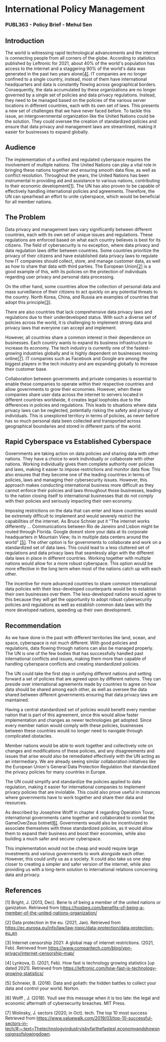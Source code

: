 # International Policy Management

### PUBL363 - Policy Brief - Mehul Sen

## Introduction

The world is witnessing rapid technological advancements and the internet is connecting people from all corners of the globe. According to statistics published by Leftronic for 2021, about 40% of the world's population has access to the internet and a staggering 90% of the world's data was generated in the past two years alone[[4]](#4). IT companies are no longer confined to a single country, instead, most of them have international headquarters and data is constantly flowing across geographical borders. Consequently, the data accumulated by these organizations are no longer governed by a single set of policies and data privacy regulations. Instead, they need to be managed based on the policies of the various server locations in different countries, each with its own set of laws. This presents a new set of challenges that we have never faced before. To tackle this issue, an intergovernmental organization like the United Nations could be the solution. They could oversee the creation of standardized policies and ensure that data privacy and management laws are streamlined, making it easier for businesses to expand globally.

## Audience

The implementation of a unified and regulated cyberspace requires the involvement of multiple nations. The United Nations can play a vital role in bringing these nations together and ensuring smooth data flow, as well as conflict resolution. Throughout the years, the United Nations has been instrumental in providing aid and assistance to various nations, contributing to their economic development[[1]](#1). The UN has also proven to be capable of effectively handling international policies and agreements. Therefore, the UN can spearhead an effort to unite cyberspace, which would be beneficial for all member nations.

## The Problem

Data privacy and management laws vary significantly between different countries, each with its own set of unique issues and regulations. These regulations are enforced based on what each country believes is best for its citizens. The field of cybersecurity is no exception, where data privacy and data regulation laws differ between countries. Some countries prioritize the privacy of their citizens and have established data privacy laws to regulate how IT companies should collect, store, and manage customer data, as well as how to share that data with third parties. The European Union[[2]](#2) is a good example of this, with its policies on the protection of individuals regarding user privacy and personal data processing.  

On the other hand, some countries allow the collection of personal data and mass surveillance of their citizens to act quickly on any potential threats to the country. North Korea, China, and Russia are examples of countries that adopt this principle[[3]](#3).  

There are also countries that lack comprehensive data privacy laws and regulations due to their underdeveloped status. With such a diverse set of policies across the world, it is challenging to implement strong data and privacy laws that everyone can accept and implement.  

However, all countries share a common interest in their dependence on businesses. Each country wants to expand its business infrastructure to increase its economy. The tech industry is currently one of the fastest-growing industries globally and is highly dependent on businesses moving online[[7]](#7). IT companies such as Facebook and Google are among the biggest players in the tech industry and are expanding globally to increase their customer base.  

Collaboration between governments and private companies is essential to enable these companies to operate within their respective countries and allow governments to grow their economies. However, when these companies share user data across the internet to servers located in different countries worldwide, it creates legal loopholes due to the differences in policies and regulations. This leads to situations where data privacy laws can be neglected, potentially risking the safety and privacy of individuals. This is unexplored territory in terms of policies, as never before has so much personal data been collected and transported across geographical boundaries and stored in different parts of the world.

## Rapid Cyberspace vs Established Cyberspace

Governments are taking action on data policies and sharing data with other nations. They have a choice to work individually or collaborate with other nations. Working individually gives them complete authority over policies and laws, making it easier to impose restrictions and monitor data flow. This also ensures that they become one of the leading countries in terms of policies, laws and managing their cybersecurity issues. However, this approach makes conducting international business more difficult as they cannot enforce their policies and laws throughout those businesses, leading to the nation closing itself to international businesses that do not comply with their policies and seriously impacting their own economy.

Imposing restrictions on the data that can enter and leave countries would be extremely difficult to implement and would severely restrict the capabilities of the internet. As Bruce Schnier put it "The internet works differently ... Communications between Rio de Janeiro and Lisbon might be routed through Florida. Google doesnt store your data at its corporate headquarters in Mountain View; its in multiple data centers around the world" [[5]](#5).  The other option is for governments to collaborate and work on a standardized set of data laws. This could lead to a less cluttered set of regulations and data privacy laws that seamlessly align with the different data laws in place in different countries. Working together with multiple nations would allow for a more robust cyberspace. This option would be more effective in the long term when most of the nations catch up with each other. 

The incentive for more advanced countries to share common international data policies with their less-developed counterparts would be to establish their own businesses over them. The less-developed nations would agree to this because they will get the opportunity to adopt robust cybersecurity policies and regulations as well as establish common data laws with the more developed nations, speeding up their own development.

## Recommendation

As we have done in the past with different territories like land, ocean, and space, cyberspace is not much different. With good policies and regulations, data flowing through nations can also be managed properly. The UN is one of the few bodies that has successfully handled past international conflicts and issues, making them more than capable of handling cyberspace conflicts and creating standardized policies. 

The UN could take the first step in unifying different nations and setting forward a set of policies that are agreed upon by different nations. They can preside over international agreements made by countries to agree on how data should be shared among each other, as well as oversee the data shared between different governments ensuring that data privacy laws are maintained. 

Having a central standardized set of policies would benefit every member nation that is part of this agreement, since this would allow faster implementation and changes as newer technologies get adopted. Since every member nation would comply with these policies, businesses between these countries would no longer need to navigate through complicated obstacles. 

Member nations would be able to work together and collectively vote on changes and modifications of these policies, and any disagreements and issues that arise would also be remediated effectively with the UN acting as an intermediary. We are already seeing similar collaboration initiatives like the European Union's General Data Protection Regulation that standardized the privacy policies for many countries in Europe.  

The UN could simplify and standardize the policies applied to data regulation, making it easier for international companies to implement privacy policies that are inviolable. This could also prove useful in instances where governments have to work together and share their data and resources. 

As described by Josephine Wolff in chapter 4 regarding Operation Tovar, international governments came together and collaborated to combat the GameOverZeus botnet[[6]](#6). Governments would also be incentivized to associate themselves with these standardized policies, as it would allow them to expand their business and boost their economies, while also building a much safer and securer cyberspace. 

This implementation would not be cheap and would require large investments and various governments to work alongside each other. However, this could unify us as a society. It could also take us one step closer to creating a simpler and safer version of the internet, while also providing us with a long-term solution to international relations concerning data and privacy.

## References

<a id="1">[1]</a>  Bright, J. (2013, Dec). Bene ts of being a member of the united nations or ganization. Retrieved from https://hosbeg.com/benefits-of-being-a-member-of-the-united-nations-organization/

<a id="1">[2]</a> Data protection in the eu. (2021, Jan). Retrieved from https://ec.europa.eu/info/law/law-topic/data-protection/data-protection-eu_en

<a id="1">[3]</a> Internet censorship 2021: A global map of internet restrictions. (2021, Feb). Retrieved from https://www.comparitech.com/blog/vpn-privacy/internet-censorship-map/

<a id="1">[4]</a>  Lynkova, D. (2021, Feb). How fast is technology growing statistics [up dated 2021]. Retrieved from https://leftronic.com/how-fast-is-technology-growing-statistics/

<a id="1">[5]</a> Schneier, B. (2016). Data and goliath: the hidden battles to collect your data and control your world. Norton.

<a id="1">[6] </a>Wolff , J. (2018). Youll see this message when it is too late: the legal and economic aftermath of cybersecurity breaches. MIT Press.

<a id="1">[7]</a> Wolinsky, J. sectors (2020, in Oct). tech. The top 10 most success Retrieved from https://www.valuewalk.com/2019/03/top-10-successful-sectors-in-tech/#:~:text=Thetechnologyindustryisbyfarthefastest,economyandshowsnosignsofslowingdown.